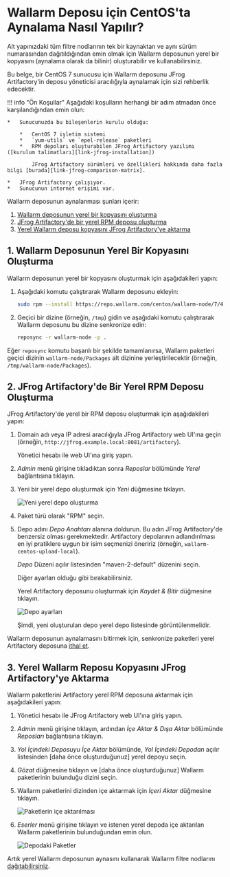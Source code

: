 [img-new-local-repo]:                   ../../../../images/integration-guides/repo-mirroring/centos/common/new-local-repo.png
[img-artifactory-repo-settings]:        ../../../../images/integration-guides/repo-mirroring/centos/common/new-local-repo-settings.png
[img-import-into-artifactory]:          ../../../../images/integration-guides/repo-mirroring/centos/common/import-repo-into-artifactory.png
[img-local-repo-ok]:                    ../../../../images/integration-guides/repo-mirroring/centos/common/local-repo-ok.png

[link-jfrog-installation]:              https://www.jfrog.com/confluence/display/RTF/Installing+on+Linux+Solaris+or+Mac+OS
[link-jfrog-comparison-matrix]:         https://www.jfrog.com/confluence/display/RTF/Artifactory+Comparison+Matrix
[link-artifactory-naming-agreement]:    https://jfrog.com/whitepaper/best-practices-structuring-naming-artifactory-repositories/

[doc-installation-from-artifactory]:    how-to-use-mirrored-repo.md

[anchor-fetch-repo]:                    #1-creating-a-local-copy-of-the-wallarm-repository
[anchor-setup-repo-artifactory]:        #2-creating-a-local-rpm-repository-in-jfrog-artifactory
[anchor-import-repo]:                   #3-importing-the-local-copy-of-the-wallarm-repository-into-jfrog-artifactory

# Wallarm Deposu için CentOS'ta Aynalama Nasıl Yapılır?

Alt yapınızdaki tüm filtre nodlarının tek bir kaynaktan ve aynı sürüm numarasından dağıtıldığından emin olmak için Wallarm deposunun yerel bir kopyasını (aynalama olarak da bilinir) oluşturabilir ve kullanabilirsiniz.

Bu belge, bir CentOS 7 sunucusu için Wallarm deposunu JFrog Artifactory'in deposu yöneticisi aracılığıyla aynalamak için sizi rehberlik edecektir.

!!! info "Ön Koşullar"
    Aşağıdaki koşulların herhangi bir adım atmadan önce karşılandığından emin olun:

    *   Sunucunuzda bu bileşenlerin kurulu olduğu:
   
        *   CentOS 7 işletim sistemi
        *   `yum-utils` ve `epel-release` paketleri
        *   RPM depoları oluşturabilen JFrog Artifactory yazılımı ([kurulum talimatları][link-jfrog-installation])

            JFrog Artifactory sürümleri ve özellikleri hakkında daha fazla bilgi [burada][link-jfrog-comparison-matrix].
        
    *   JFrog Artifactory çalışıyor.
    *   Sunucunun internet erişimi var.

Wallarm deposunun aynalanması şunları içerir:
1.  [Wallarm deposunun yerel bir kopyasını oluşturma][anchor-fetch-repo]
2.  [JFrog Artifactory'de bir yerel RPM deposu oluşturma][anchor-setup-repo-artifactory]
3.  [Yerel Wallarm deposu kopyasını JFrog Artifactory'ye aktarma][anchor-import-repo]

##  1.  Wallarm Deposunun Yerel Bir Kopyasını Oluşturma

Wallarm deposunun yerel bir kopyasını oluşturmak için aşağıdakileri yapın:
1.  Aşağıdaki komutu çalıştırarak Wallarm deposunu ekleyin:

    ```bash
    sudo rpm --install https://repo.wallarm.com/centos/wallarm-node/7/4.8/x86_64/wallarm-node-repo-4.8-0.el7.noarch.rpm
    ```

2.  Geçici bir dizine (örneğin, `/tmp`) gidin ve aşağıdaki komutu çalıştırarak Wallarm deposunu bu dizine senkronize edin:

    ```bash
    reposync -r wallarm-node -p .
    ```
    
Eğer `reposync` komutu başarılı bir şekilde tamamlanırsa, Wallarm paketleri geçici dizinin `wallarm-node/Packages` alt dizinine yerleştirilecektir (örneğin, `/tmp/wallarm-node/Packages`).


##  2.  JFrog Artifactory'de Bir Yerel RPM Deposu Oluşturma

JFrog Artifactory'de yerel bir RPM deposu oluşturmak için aşağıdakileri yapın:
1.  Domain adı veya IP adresi aracılığıyla JFrog Artifactory web UI'ına geçin (örneğin, `http://jfrog.example.local:8081/artifactory`).

    Yönetici hesabı ile web UI'ına giriş yapın.

2.  *Admin* menü girişine tıkladıktan sonra *Reposlar* bölümünde *Yerel* bağlantısına tıklayın.

3.  Yeni bir yerel depo oluşturmak için *Yeni* düğmesine tıklayın.

    ![Yeni yerel depo oluşturma][img-new-local-repo]

4.  Paket türü olarak "RPM" seçin.

5.  Depo adını *Depo Anahtarı* alanına doldurun. Bu adın JFrog Artifactory'de benzersiz olması gerekmektedir. Artifactory depolarının adlandırılması en iyi pratiklere uygun bir isim seçmenizi öneririz (örneğin, `wallarm-centos-upload-local`).

    *Depo* Düzeni açılır listesinden "maven-2-default" düzenini seçin.

    Diğer ayarları olduğu gibi bırakabilirsiniz.

    Yerel Artifactory deposunu oluşturmak için *Kaydet & Bitir* düğmesine tıklayın.
    
    ![Depo ayarları][img-artifactory-repo-settings]

    Şimdi, yeni oluşturulan depo yerel depo listesinde görüntülenmelidir.

Wallarm deposunun aynalamasını bitirmek için, senkronize paketleri yerel Artifactory deposuna [ithal et][anchor-fetch-repo].


##  3.  Yerel Wallarm Reposu Kopyasını JFrog Artifactory'ye Aktarma

Wallarm paketlerini Artifactory yerel RPM deposuna aktarmak için aşağıdakileri yapın:
1.  Yönetici hesabı ile JFrog Artifactory web UI'ına giriş yapın.

2.  *Admin* menü girişine tıklayın, ardından *İçe Aktar & Dışa Aktar* bölümünde *Reposları* bağlantısına tıklayın.

3.  *Yol İçindeki Deposuyu İçe Aktar* bölümünde, *Yol İçindeki Depodan* açılır listesinden [daha önce oluşturduğunuz] yerel depoyu seçin.

4.  *Gözat* düğmesine tıklayın ve [daha önce oluşturduğunuz] Wallarm paketlerinin bulunduğu dizini seçin.

5.  Wallarm paketlerini dizinden içe aktarmak için *İçeri Aktar* düğmesine tıklayın.

    ![Paketlerin içe aktarılması][img-import-into-artifactory]
    
6.  *Eserler* menü girişine tıklayın ve istenen yerel depoda içe aktarılan Wallarm paketlerinin bulunduğundan emin olun.

    ![Depodaki Paketler][img-local-repo-ok]
    
Artık yerel Wallarm deposunun aynasını kullanarak Wallarm filtre nodlarını [dağıtabilirsiniz][doc-installation-from-artifactory].
